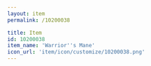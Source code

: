```yaml
---
layout: item
permalink: /10200038

title: Item
id: 10200038
item_name: 'Warrior''s Mane'
icon_url: 'item/icon/customize/10200038.png'
---
```

